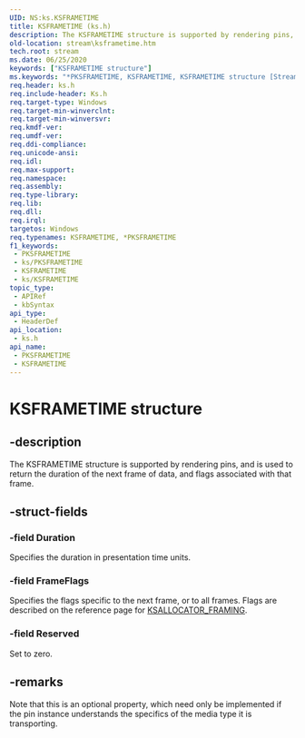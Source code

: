 ```yaml
---
UID: NS:ks.KSFRAMETIME
title: KSFRAMETIME (ks.h)
description: The KSFRAMETIME structure is supported by rendering pins, and is used to return the duration of the next frame of data, and flags associated with that frame.
old-location: stream\ksframetime.htm
tech.root: stream
ms.date: 06/25/2020
keywords: ["KSFRAMETIME structure"]
ms.keywords: "*PKSFRAMETIME, KSFRAMETIME, KSFRAMETIME structure [Streaming Media Devices], PKSFRAMETIME, PKSFRAMETIME structure pointer [Streaming Media Devices], ks-struct_3abc9b81-d7e7-455c-a577-2efa7c986cc5.xml, ks/KSFRAMETIME, ks/PKSFRAMETIME, stream.ksframetime"
req.header: ks.h
req.include-header: Ks.h
req.target-type: Windows
req.target-min-winverclnt: 
req.target-min-winversvr: 
req.kmdf-ver: 
req.umdf-ver: 
req.ddi-compliance: 
req.unicode-ansi: 
req.idl: 
req.max-support: 
req.namespace: 
req.assembly: 
req.type-library: 
req.lib: 
req.dll: 
req.irql: 
targetos: Windows
req.typenames: KSFRAMETIME, *PKSFRAMETIME
f1_keywords:
 - PKSFRAMETIME
 - ks/PKSFRAMETIME
 - KSFRAMETIME
 - ks/KSFRAMETIME
topic_type:
 - APIRef
 - kbSyntax
api_type:
 - HeaderDef
api_location:
 - ks.h
api_name:
 - PKSFRAMETIME
 - KSFRAMETIME
---
```


# KSFRAMETIME structure


## -description

The KSFRAMETIME structure is supported by rendering pins, and is used to return the duration of the next frame of data, and flags associated with that frame.

## -struct-fields

### -field Duration

Specifies the duration in presentation time units.

### -field FrameFlags

Specifies the flags specific to the next frame, or to all frames. Flags are described on the reference page for [KSALLOCATOR_FRAMING](./ns-ks-ksallocator_framing.md).

### -field Reserved

Set to zero.

## -remarks

Note that this is an optional property, which need only be implemented if the pin instance understands the specifics of the media type it is transporting.

